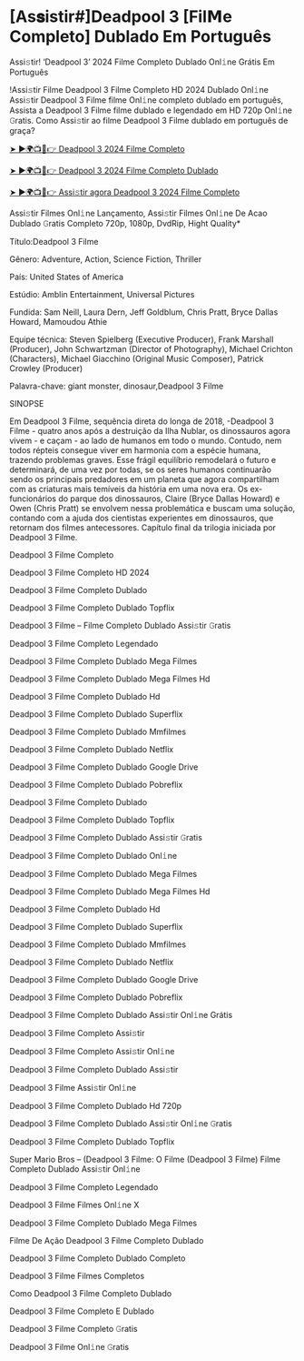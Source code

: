# [As𝐬istir#]Deadpool 3 [Fil𝗠e Completo] Dublado Em Português
Assi𝚜tir! ‘Deadpool 3’ 2024 Filme Completo Dublado Onl𝚒ne Grátis Em Português

!Assi𝚜tir Filme Deadpool 3 Filme Completo HD 2024 Dublado Onl𝚒ne Assi𝚜tir Deadpool 3 Filme filme Onl𝚒ne completo dublado em português, Assista a Deadpool 3 Filme filme dublado e legendado em HD 720p Onl𝚒ne 𝙶ratis. Como Assi𝚜tir ao filme Deadpool 3 Filme dublado em português de graça?

[➤ ►🌍📺📱👉 Deadpool 3 2024 Filme Completo](https://cutt.ly/FeQSCudy)

[➤ ►🌍📺📱👉 Deadpool 3 2024 Filme Completo Dublado](https://cutt.ly/FeQSCudy)

[➤ ►🌍📺📱👉 Assi𝚜tir agora Deadpool 3 2024 Filme Completo](https://cutt.ly/FeQSCudy)

Assi𝚜tir Filmes Onl𝚒ne Lançamento, Assi𝚜tir Filmes Onl𝚒ne De Acao Dublado 𝙶ratis Completo 720p, 1080p, DvdRip, Hight Quality*



Título:Deadpool 3 Filme



Gênero: Adventure, Action, Science Fiction, Thriller



País: United States of America



Estúdio: Amblin Entertainment, Universal Pictures



Fundida: Sam Neill, Laura Dern, Jeff Goldblum, Chris Pratt, Bryce Dallas Howard, Mamoudou Athie



Equipe técnica: Steven Spielberg (Executive Producer), Frank Marshall (Producer), John Schwartzman (Director of Photography), Michael Crichton (Characters), Michael Giacchino (Original Music Composer), Patrick Crowley (Producer)



Palavra-chave: giant monster, dinosaur,Deadpool 3 Filme



SINOPSE



Em Deadpool 3 Filme, sequência direta do longa de 2018, -Deadpool 3 Filme - quatro anos após a destruição da Ilha Nublar, os dinossauros agora vivem - e caçam - ao lado de humanos em todo o mundo. Contudo, nem todos répteis consegue viver em harmonia com a espécie humana, trazendo problemas graves. Esse frágil equilíbrio remodelará o futuro e determinará, de uma vez por todas, se os seres humanos continuarão sendo os principais predadores em um planeta que agora compartilham com as criaturas mais temíveis da história em uma nova era. Os ex-funcionários do parque dos dinossauros, Claire (Bryce Dallas Howard) e Owen (Chris Pratt) se envolvem nessa problemática e buscam uma solução, contando com a ajuda dos cientistas experientes em dinossauros, que retornam dos filmes antecessores. Capítulo final da trilogia iniciada por Deadpool 3 Filme.



Deadpool 3 Filme Completo



Deadpool 3 Filme Completo HD 2024



Deadpool 3 Filme Completo Dublado



Deadpool 3 Filme Completo Dublado Topflix



Deadpool 3 Filme – Filme Completo Dublado Assi𝚜tir 𝙶ratis



Deadpool 3 Filme Completo Legendado



Deadpool 3 Filme Completo Dublado Mega Filmes



Deadpool 3 Filme Completo Dublado Mega Filmes Hd



Deadpool 3 Filme Completo Dublado Hd



Deadpool 3 Filme Completo Dublado Superflix



Deadpool 3 Filme Completo Dublado Mmfilmes



Deadpool 3 Filme Completo Dublado Netflix



Deadpool 3 Filme Completo Dublado Google Drive



Deadpool 3 Filme Completo Dublado Pobreflix



Deadpool 3 Filme Completo Dublado



Deadpool 3 Filme Completo Dublado Topflix



Deadpool 3 Filme Completo Dublado Assi𝚜tir 𝙶ratis



Deadpool 3 Filme Completo Dublado Onl𝚒ne



Deadpool 3 Filme Completo Dublado Mega Filmes



Deadpool 3 Filme Completo Dublado Mega Filmes Hd



Deadpool 3 Filme Completo Dublado Hd



Deadpool 3 Filme Completo Dublado Superflix



Deadpool 3 Filme Completo Dublado Mmfilmes



Deadpool 3 Filme Completo Dublado Netflix



Deadpool 3 Filme Completo Dublado Google Drive



Deadpool 3 Filme Completo Dublado Pobreflix



Deadpool 3 Filme Completo Dublado Assi𝚜tir Onl𝚒ne Grátis



Deadpool 3 Filme Completo Assi𝚜tir



Deadpool 3 Filme Completo Assi𝚜tir Onl𝚒ne



Deadpool 3 Filme Completo Dublado Assi𝚜tir



Deadpool 3 Filme Assi𝚜tir Onl𝚒ne



Deadpool 3 Filme Completo Dublado Hd 720p



Deadpool 3 Filme Completo Dublado Assi𝚜tir Onl𝚒ne 𝙶ratis



Deadpool 3 Filme Completo Dublado Topflix



Super Mario Bros – (Deadpool 3 Filme: O Filme (Deadpool 3 Filme) Filme Completo Dublado Assi𝚜tir Onl𝚒ne



Deadpool 3 Filme Completo Legendado



Deadpool 3 Filme Filmes Onl𝚒ne X



Deadpool 3 Filme Completo Dublado Mega Filmes



Filme De Ação Deadpool 3 Filme Completo Dublado



Deadpool 3 Filme Completo Dublado Completo



Deadpool 3 Filme Filmes Completos



Como Deadpool 3 Filme Completo Dublado



Deadpool 3 Filme Completo E Dublado



Deadpool 3 Filme Completo 𝙶ratis



Deadpool 3 Filme Onl𝚒ne 𝙶ratis

